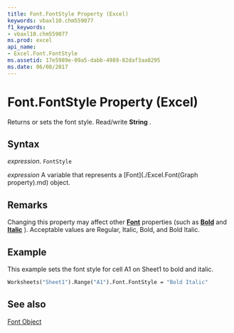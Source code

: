 ```yaml
---
title: Font.FontStyle Property (Excel)
keywords: vbaxl10.chm559077
f1_keywords:
- vbaxl10.chm559077
ms.prod: excel
api_name:
- Excel.Font.FontStyle
ms.assetid: 17e5989e-09a5-dabb-4989-82daf3aa0295
ms.date: 06/08/2017
---
```



# Font.FontStyle Property (Excel)

Returns or sets the font style. Read/write  **String** .


## Syntax

 _expression_. `FontStyle`

 _expression_ A variable that represents a [Font](./Excel.Font(Graph property).md) object.


## Remarks

Changing this property may affect other  **[Font](Excel.Font(object).md)** properties (such as **[Bold](Excel.TextEffectFormat.FontBold.md)** and **[Italic](Excel.TextEffectFormat.FontItalic.md)** ). Acceptable values are Regular, Italic, Bold, and Bold Italic.


## Example

This example sets the font style for cell A1 on Sheet1 to bold and italic.


```vb
Worksheets("Sheet1").Range("A1").Font.FontStyle = "Bold Italic"
```


## See also


[Font Object](Excel.Font(object).md)

